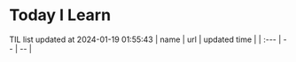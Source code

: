 # Today I Learn 
TIL list updated at 2024-01-19 01:55:43
| name | url | updated time |
| :--- | -- | -- |

